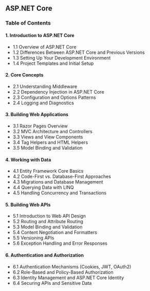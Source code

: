 ## ASP.NET Core

### Table of Contents

#### **1. Introduction to ASP.NET Core**
   - 1.1 Overview of ASP.NET Core
   - 1.2 Differences Between ASP.NET Core and Previous Versions
   - 1.3 Setting Up Your Development Environment
   - 1.4 Project Templates and Initial Setup

#### **2. Core Concepts**
   - 2.1 Understanding Middleware
   - 2.2 Dependency Injection in ASP.NET Core
   - 2.3 Configuration and Options Patterns
   - 2.4 Logging and Diagnostics

#### **3. Building Web Applications**
   - 3.1 Razor Pages Overview
   - 3.2 MVC Architecture and Controllers
   - 3.3 Views and View Components
   - 3.4 Tag Helpers and HTML Helpers
   - 3.5 Model Binding and Validation

#### **4. Working with Data**
   - 4.1 Entity Framework Core Basics
   - 4.2 Code-First vs. Database-First Approaches
   - 4.3 Migrations and Database Management
   - 4.4 Querying Data with LINQ
   - 4.5 Handling Concurrency and Transactions

#### **5. Building Web APIs**
   - 5.1 Introduction to Web API Design
   - 5.2 Routing and Attribute Routing
   - 5.3 Model Binding and Validation
   - 5.4 Content Negotiation and Formatters
   - 5.5 Versioning APIs
   - 5.6 Exception Handling and Error Responses

#### **6. Authentication and Authorization**
   - 6.1 Authentication Mechanisms (Cookies, JWT, OAuth2)
   - 6.2 Role-Based and Policy-Based Authorization
   - 6.3 Identity Management and ASP.NET Core Identity
   - 6.4 Securing APIs and Sensitive Data
